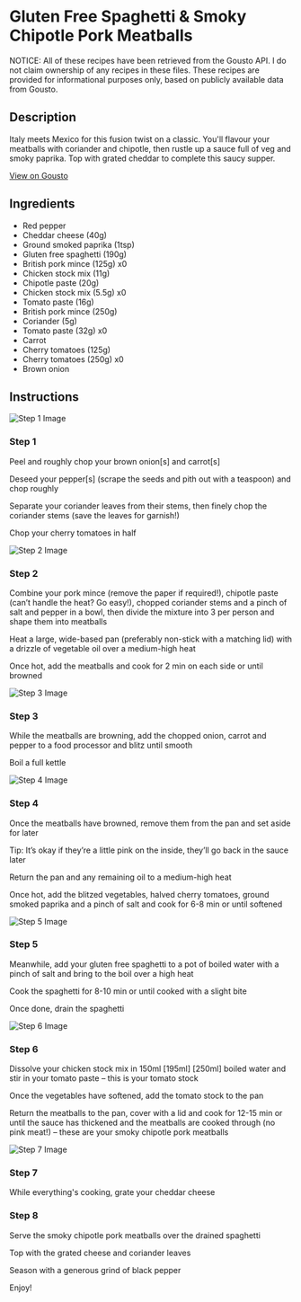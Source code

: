 # Gluten Free Spaghetti & Smoky Chipotle Pork Meatballs

NOTICE: All of these recipes have been retrieved from the Gousto API. I do not claim ownership of any recipes in these files. These recipes are provided for informational purposes only, based on publicly available data from Gousto.

## Description

Italy meets Mexico for this fusion twist on a classic. You'll flavour your meatballs with coriander and chipotle, then rustle up a sauce full of veg and smoky paprika. Top with grated cheddar to complete this saucy supper.


[View on Gousto](https://www.gousto.co.uk/recipes/cookbook/gluten-free-spaghetti-smoky-chipotle-pork-meatballs)

## Ingredients

- Red pepper
- Cheddar cheese (40g)
- Ground smoked paprika (1tsp)
- Gluten free spaghetti (190g)
- British pork mince (125g) x0
- Chicken stock mix (11g)
- Chipotle paste (20g)
- Chicken stock mix (5.5g) x0
- Tomato paste (16g)
- British pork mince (250g)
- Coriander (5g)
- Tomato paste (32g) x0
- Carrot
- Cherry tomatoes (125g)
- Cherry tomatoes (250g) x0
- Brown onion

## Instructions

![Step 1 Image](https://production-media.gousto.co.uk/cms/recipe-step-image/step-1-1696851182980-x200.jpg)

### Step 1

Peel and roughly chop your brown onion[s]<span class="text-danger"> </span>and carrot[s]

Deseed your pepper[s] (scrape the seeds and pith out with a teaspoon) and chop roughly

Separate your coriander leaves from their stems, then finely chop the coriander stems (save the leaves for garnish!)

Chop your cherry tomatoes in half

![Step 2 Image](https://production-media.gousto.co.uk/cms/recipe-step-image/step-2-1696851186942-x200.jpg)

### Step 2

Combine your pork mince (remove the paper if required!), chipotle paste (can’t handle the heat? Go easy!), chopped coriander stems and a pinch of salt and pepper in a bowl, then divide the mixture into 3 per person and shape them into meatballs

Heat a large, wide-based pan (preferably non-stick with a matching lid) with a drizzle of vegetable oil over a medium-high heat

Once hot, add the meatballs and cook for 2 min on each side or until browned

![Step 3 Image](https://production-media.gousto.co.uk/cms/recipe-step-image/step-3-1696851244106-x200.jpg)

### Step 3

While the meatballs are browning, add the chopped onion, carrot and pepper to a food processor and blitz until smooth

Boil a full kettle

![Step 4 Image](https://production-media.gousto.co.uk/cms/recipe-step-image/step-4-1696851250499-x200.jpg)

### Step 4

Once the meatballs have browned, remove them from the pan and set aside for later

Tip: It’s okay if they’re a little pink on the inside, they’ll go back in the sauce later

Return the pan and any remaining oil to a medium-high heat

Once hot, add the blitzed vegetables, halved cherry tomatoes, ground smoked paprika and a pinch of salt and cook for 6-8 min or until softened

![Step 5 Image](https://production-media.gousto.co.uk/cms/recipe-step-image/step-5-1696851255438-x200.jpg)

### Step 5

Meanwhile, add your gluten free spaghetti to a pot of boiled water with a pinch of salt and bring to the boil over a high heat

Cook the spaghetti for 8-10 min or until cooked with a slight bite

Once done, drain the spaghetti

![Step 6 Image](https://production-media.gousto.co.uk/cms/recipe-step-image/step-6-1696851259919-x200.jpg)

### Step 6

Dissolve your chicken stock mix in 150ml <span class="text-purple">[195ml] </span><span class="text-danger">[250ml]</span> boiled water and stir in your tomato paste – this is your tomato stock

Once the vegetables have softened, add the tomato stock to the pan

Return the meatballs to the pan, cover with a lid and cook for 12-15 min or until the sauce has thickened and the meatballs are cooked through (no pink meat!) – these are your smoky chipotle pork meatballs

![Step 7 Image](https://production-media.gousto.co.uk/cms/recipe-step-image/step-7-1696851265226-x200.jpg)

### Step 7

While everything's cooking, grate your cheddar cheese

### Step 8

Serve the smoky chipotle pork meatballs over the drained spaghetti

Top with the grated cheese and coriander leaves

Season with a generous grind of black pepper

Enjoy!

